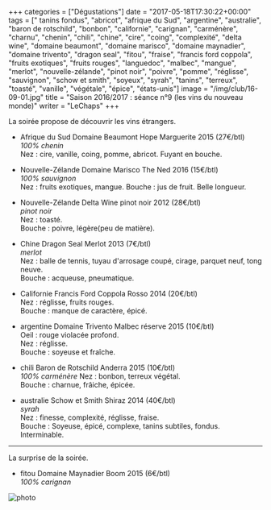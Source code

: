 +++
categories = ["Dégustations"]
date = "2017-05-18T17:30:22+00:00"
tags = [" tanins fondus", "abricot", "afrique du Sud", "argentine", "australie", "baron de rotschild", "bonbon", "californie", "carignan", "carménère", "charnu", "chenin", "chili", "chine", "cire", "coing", "complexité", "delta wine", "domaine beaumont", "domaine marisco", "domaine maynadier", "domaine trivento", "dragon seal", "fitou", "fraise", "francis ford coppola", "fruits exotiques", "fruits rouges", "languedoc", "malbec", "mangue", "merlot", "nouvelle-zélande", "pinot noir", "poivre", "pomme", "réglisse", "sauvignon", "schow et smith", "soyeux", "syrah", "tanins", "terreux", "toasté", "vanille", "végétale", "épice", "états-unis"] 
image = "/img/club/16-09-01.jpg"
title = "Saison 2016/2017 : séance n°9 (les vins du nouveau monde)"
writer = "LeChaps"
+++

La soirée propose de découvrir les vins étrangers.

* Afrique du Sud Domaine Beaumont Hope Marguerite 2015 (27€/btl)  
_100% chenin_  
Nez : cire, vanille, coing, pomme, abricot.
Fuyant en bouche.

* Nouvelle-Zélande Domaine Marisco The Ned 2016 (15€/btl)  
_100% sauvignon_  
Nez : fruits exotiques, mangue.
Bouche : jus de fruit. Belle longueur.

* Nouvelle-Zélande Delta Wine pinot noir 2012 (28€/btl)  
_pinot noir_  
Nez : toasté.  
Bouche : poivre, légère(peu de matière).

* Chine Dragon Seal Merlot 2013 (7€/btl) <i class="fa fa-minus-circle"></i> <i class="fa fa-minus-circle"></i>  
_merlot_  
Nez : balle de tennis, tuyau d'arrosage coupé, cirage, parquet neuf, tong neuve.  
Bouche : acqueuse, pneumatique.

* Californie Francis Ford Coppola Rosso 2014 (20€/btl)  
Nez : réglisse, fruits rouges.  
Bouche : manque de caractère, épicé.

* argentine Domaine Trivento Malbec réserve 2015 (10€/btl) <i class="fa fa-plus-circle"></i>  
Oeil : rouge violacée profond.  
Nez : réglisse.  
Bouche : soyeuse et fraîche.

* chili Baron de Rotschild Anderra 2015 (10€/btl) <i class="fa fa-plus-circle"></i>  
_100% carménère_
Nez : bonbon, terreux végétal.  
Bouche : charnue, frâiche, épicée.

* australie Schow et Smith Shiraz 2014 (40€/btl)  
_syrah_  
Nez : finesse, complexité, réglisse, fraise.  
Bouche : Soyeuse, épicé, complexe, tanins subtiles, fondus. Interminable.

---

La surprise de la soirée.

* fitou Domaine Maynadier Boom 2015 (6€/btl)  
_100% carignan_

![photo][1]

[1]: /img/club/16-09-01.jpg
